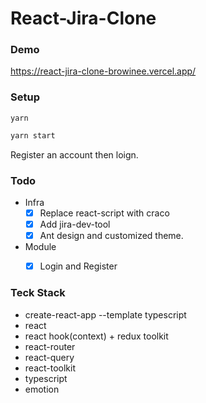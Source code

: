 # React-Jira-Clone

### Demo
https://react-jira-clone-browinee.vercel.app/

### Setup
```
yarn
```
```javascript
yarn start
```
Register an account then loign.
### Todo
- Infra
  - [x] Replace react-script with craco
  - [x] Add jira-dev-tool
  - [X] Ant design and customized theme. 
- Module
  - [x] Login and Register 


### Teck Stack
- create-react-app --template typescript
- react
- react hook(context) + redux toolkit
- react-router
- react-query
- react-toolkit
- typescript
- emotion
